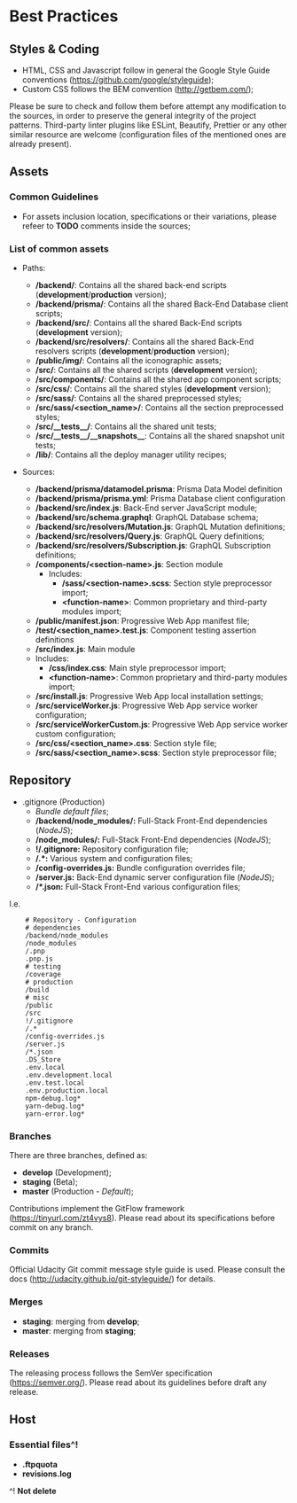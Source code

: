 # Best Practices

## Styles & Coding

- HTML, CSS and Javascript follow in general the Google Style Guide conventions (https://github.com/google/styleguide);
- Custom CSS follows the BEM convention (http://getbem.com/);

Please be sure to check and follow them before attempt any modification to the sources, in order to preserve the general integrity of the project patterns.
Third-party linter plugins like ESLint, Beautify, Prettier or any other similar resource are welcome (configuration files of the mentioned ones are already present).


## Assets

### Common Guidelines

- For assets inclusion location, specifications or their variations, please refeer to __TODO__ comments inside the sources;


### List of common assets

- Paths:
    * __/backend/__: Contains all the shared back-end scripts (__development__/__production__ version);
    * __/backend/prisma/__: Contains all the shared Back-End Database client scripts;
    * __/backend/src/__: Contains all the shared Back-End scripts (__development__ version);
    * __/backend/src/resolvers/__: Contains all the shared Back-End resolvers scripts (__development__/__production__ version);
    * __/public/img/__: Contains all the iconographic assets;
    * __/src/__: Contains all the shared scripts (__development__ version);
    * __/src/components/__: Contains all the shared app component scripts;
    * __/src/css/__: Contains all the shared styles (__development__ version);
    * __/src/sass/__: Contains all the shared preprocessed styles;
    * __/src/sass/\<section_name\>/__: Contains all the section preprocessed styles;
    * __/src/\_\_tests\_\_/__: Contains all the shared unit tests;
    * __/src/\_\_tests\_\_/\_\_snapshots\_\___: Contains all the shared snapshot unit tests;
    * __/lib/__: Contains all the deploy manager utility recipes;

- Sources:
    * __/backend/prisma/datamodel.prisma__: Prisma Data Model definition
    * __/backend/prisma/prisma.yml__: Prisma Database client configuration
    * __/backend/src/index.js__: Back-End server JavaScript module;
    * __/backend/src/schema.graphql__: GraphQL Database schema;
    * __/backend/src/resolvers/Mutation.js__: GraphQL Mutation definitions;
    * __/backend/src/resolvers/Query.js__: GraphQL Query definitions;
    * __/backend/src/resolvers/Subscription.js__: GraphQL Subscription definitions;
    * __/components/<section-name\>.js__: Section module
        - Includes:
            - __/sass/<section-name\>.scss__: Section style preprocessor import;
            - __\<function-name\>__: Common proprietary and third-party modules import;
    * __/public/manifest.json__: Progressive Web App manifest file;
    * __/test/<section_name\>.test.js__: Component testing assertion definitions
    * __/src/index.js__: Main module
    - Includes:
        - __/css/index.css__: Main style preprocessor import;
        - __\<function-name\>__: Common proprietary and third-party modules import;
    * __/src/install.js__: Progressive Web App local installation settings;
    * __/src/serviceWorker.js__: Progressive Web App service worker configuration;
    * __/src/serviceWorkerCustom.js__: Progressive Web App service worker custom configuration;
    * __/src/css/<section_name\>.css__: Section style file;
    * __/src/sass/<section_name\>.scss__: Section style preprocessor file;


## Repository

- .gitignore (Production)
    * _Bundle default files_;
    * __/backend/node_modules/:__ Full-Stack Front-End dependencies (_NodeJS_);
    * __/node_modules/:__ Full-Stack Front-End dependencies (_NodeJS_);
    * __!/.gitignore:__ Repository configuration file;
    * __/.*:__ Various system and configuration files;
    * __/config-overrides.js:__ Bundle configuration overrides file;
    * __/server.js:__ Back-End dynamic server configuration file (_NodeJS_);
    * __/*.json:__ Full-Stack Front-End various configuration files;


I.e.

```
    # Repository - Configuration
    # dependencies
    /backend/node_modules
    /node_modules
    /.pnp
    .pnp.js
    # testing
    /coverage
    # production
    /build
    # misc
    /public
    /src
    !/.gitignore
    /.*
    /config-overrides.js
    /server.js
    /*.json
    .DS_Store
    .env.local
    .env.development.local
    .env.test.local
    .env.production.local
    npm-debug.log*
    yarn-debug.log*
    yarn-error.log*
```


### Branches

There are three branches, defined as:

- __develop__ (Development);
- __staging__ (Beta);
- __master__ (Production - _Default_);

Contributions implement the GitFlow framework (https://tinyurl.com/zt4vys8).
Please read about its specifications before commit on any branch.

### Commits

Official Udacity Git commit message style guide is used. Please consult the docs (http://udacity.github.io/git-styleguide/) for details.


### Merges

- __staging__: merging from __develop__;
- __master__: merging from __staging__;


### Releases

The releasing process follows the SemVer specification (https://semver.org/).
Please read about its guidelines before draft any release.


## Host

### Essential files^!

- __.ftpquota__
- __revisions.log__

^! __Not delete__
